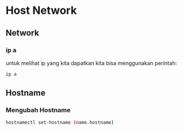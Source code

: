 # Host Network

## Network

### ip a

untuk melihat ip yang kita dapatkan kita bisa menggunakan perintah:

```sh
ip a
```

## Hostname

### Mengubah Hostname

```sh
hostnamectl set-hostname (name.hostname)
```
